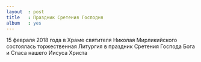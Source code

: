 ```yaml
---
layout  : post
title   : Праздник Сретения Господня
album   : yes
---
```

15 февраля 2018 года в Храме святителя Николая Мирликийского состоялась торжественная Литургия в праздник Сретения Господа Бога и Спаса нашего Иисуса Христа
